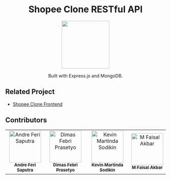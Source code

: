 <h1 align="center">Shopee Clone RESTful API</h1>
<p align="center">
  <img width="150" src="https://user-images.githubusercontent.com/38139389/61145525-e3635900-a501-11e9-81a3-bcd9ab3e3b4d.png"/>
</p>
<p align="center">
  Built with Express.js and MongoDB.
</p>

## Related Project
* [Shopee Clone Frontend](https://github.com/mhdrare/Shovee-Frontend.git)

## Contributors
<center>
  <table>
    <tr>
      <td align="center">
        <a href="https://github.com/andreferi3">
          <img width="100" src="https://avatars0.githubusercontent.com/u/44439185?s=400&v=4" alt="Andre Feri Saputra"><br/>
          <sub><b>Andre Feri Saputra</b></sub>
        </a>
      </td>
      <td align="center">
        <a href="https://github.com/dymzfp">
          <img width="100" src="https://avatars3.githubusercontent.com/u/35985089?s=400&v=4" alt="Dimas Febri Prasetyo"><br/>
          <sub><b>Dimas Febri Prasetyo</b></sub>
        </a>
      </td>
      <td align="center">
        <a href="https://github.com/kevinmartinda">
          <img width="100" src="https://avatars1.githubusercontent.com/u/43369306?s=400&v=4" alt="Kevin Martinda Sodikin"><br/>
          <sub><b>Kevin Martinda Sodikin</b></sub>
        </a>
      </td>
      <td align="center">
        <a href="https://github.com/mhdrare">
          <img width="100" src="https://avatars3.githubusercontent.com/u/38139389?s=400&u=39c6791d7f990cf4f7fca960b3fe040b961895c6&v=4" alt="M Faisal Akbar"><br/>
          <sub><b>M Faisal Akbar</b></sub>
        </a>
      </td>
    </tr>
  </table>
</center>
